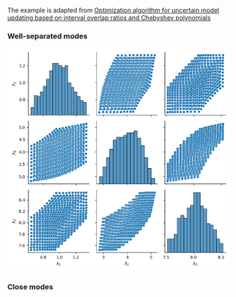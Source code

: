 The example is adapted from [Optimization algorithm for uncertain model updating based on interval overlap ratios and Chebyshev polynomials](https://doi.org/10.1016/j.apm.2024.115864)

### Well-separated modes

![Pairplot](pairplot.png)

### Close modes

